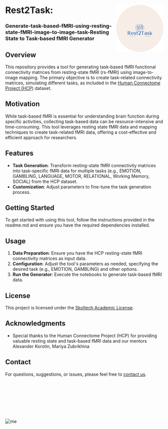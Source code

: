# Rest2Task: <a href=""><img src="pics/logo_round.png" align="right" width="150" ></a>  <h3> Generate-task-based-fMRI-using-resting-state-fMRI-image-to-image-task-Resting State to Task-based fMRI Generator </h3>

## Overview

This repository provides a tool for generating task-based fMRI functional connectivity matrices from resting-state fMRI (rs-fMRI) using image-to-image mapping. The primary objective is to create task-related connectivity matrices, simulating different tasks, as included in the [Human Connectome Project (HCP)](https://www.humanconnectome.org/study/hcp-young-adult/data-releases) dataset.

## Motivation

While task-based fMRI is essential for understanding brain function during specific activities, collecting task-based data can be resource-intensive and time-consuming. This tool leverages resting state fMRI data and mapping techniques to create task-related fMRI data, offering a cost-effective and efficient approach for researchers.

## Features

- **Task Generation**: Transform resting-state fMRI connectivity matrices into task-specific fMRI data for multiple tasks (e.g., EMOTION, GAMBLING, LANGUAGE, MOTOR, RELATIONAL, Working Memory, SOCIAL) from the HCP dataset.
- **Customization**: Adjust parameters to fine-tune the task generation process.

## Getting Started

To get started with using this tool, follow the instructions provided in the readme.md and ensure you have the required dependencies installed.

## Usage

1. **Data Preparation**: Ensure you have the HCP resting-state fMRI connectivity matrices as input data.
2. **Configuration**: Adjust the tool's parameters as needed, specifying the desired task (e.g., EMOTION, GAMBLING) and other options.
3. **Run the Generator**: Execute the notebooks to generate task-based fMRI data.

## License

This project is licensed under the [Skoltech Academic License](https://skoltech.link.sendsay.ru/skoltech/5934,=0eFJuHmzJ2ZpovBFJQumjvg/8326,2649009,104417,?aHR0cHM6Ly93d3cuc2tvbHRlY2gucnUvYXBwL2RhdGEvdXBsb2Fkcy8yMDIzLzA5L1NBTF92LjEuMF9FTi5wZGY=).

## Acknowledgments

- Special thanks to the Human Connectome Project (HCP) for providing valuable resting state and task-based fMRI data and our mentors Alexander Korotin, Mariya Zubrikhina

## Contact

For questions, suggestions, or issues, please feel free to [contact us](mailto:ekaterina.antipushina@skoltech.ru).

<br><br><br><br><br><br><br>
![me](https://external-preview.redd.it/K8f3uvSaYJcXQxSBa_NL9jY-Xe2XE77HnKUM5RBpJ58.jpg?auto=webp&s=24b0fc11ca2b8b7b3d85e650ac06c7b4ac679d71)


